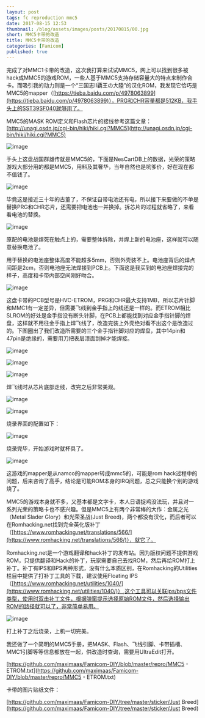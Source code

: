 ```yaml
---
layout: post
tags: fc reproduction mmc5
date: 2017-08-15 12:53
thumbnail: /blog/assets/images/posts/20170815/00.jpg
short: MMC5卡带的改造
title: MMC5卡带的改造
categories: [Famicom]
published: true
---
```


完成了对MMC1卡带的改造，这次我打算来试试MMC5，网上可以找到很多被hack成MMC5的游戏ROM，一些人基于MMC5支持存储容量大的特点来制作合卡。而吸引我的动力则是一个“三国志II覇王の大陸”的汉化ROM，我发现它恰巧是MMC5的mapper（[https://tieba.baidu.com/p/4978063899](https://tieba.baidu.com/p/4978063899)），PRG和CHR容量都是512KB，我手头上的SST39SF040就够用了。

<!--more-->

MMC5的MASK ROM定义和Flash芯片的接线参考这篇文章：[http://unagi.osdn.jp/cgi-bin/hiki/hiki.cgi?MMC5](http://unagi.osdn.jp/cgi-bin/hiki/hiki.cgi?MMC5)

![image](/blog/assets/images/posts/20170815/01.jpg)

手头上这盘战国群雄传就是MMC5的，下面是NesCartDB上的数据，光荣的策略游戏大部分用的都是MMC5，用料及其奢华，当年自然也是坑爹价，好在现在都不值钱了。

![image](/blog/assets/images/posts/20170815/02.jpg)

毕竟这是接近三十年的古董了，不保证自带电池还有电，所以接下来要做的不单是替换PRG和CHR芯片，还需要把电池也一并换掉。拆芯片的过程就省略了，来看看电池的替换。

![image](/blog/assets/images/posts/20170815/03.jpg)

原配的电池是焊死在触点上的，需要整体拆除，并焊上新的电池座，这样就可以随意替换电池了。

用于替换的电池座整体高度不能超多5mm，否则外壳装不上。电池座背后的焊点间距是2cm，否则电池座无法焊接到PCB上。下面这是我买到的电池座焊接完的样子，高度和卡带内部空间刚好吻合。

![image](/blog/assets/images/posts/20170815/04.jpg)

这盘卡带的PCB型号是HVC-ETROM，PRG和CHR最大支持1MB，所以芯片针脚和MMC1有一定差异，但需要飞线到金手指上的线还是一样的。而ETROM相比SLROM的好处是金手指没有断头针脚，在PCB上都能找到对应金手指针脚的焊盘，这样就不用往金手指上焊飞线了，改造完装上外壳绝对看不出这个是改造过的。下图圈出了我们改造所需要的三个金手指针脚对应的焊盘，其中14pin和47pin是绝缘的，需要用刀把表层漆面刮掉才能焊接。

![image](/blog/assets/images/posts/20170815/05.jpg)

![image](/blog/assets/images/posts/20170815/06.jpg)

![image](/blog/assets/images/posts/20170815/07.jpg)

焊飞线时从芯片底部走线，改完之后非常美观。

![image](/blog/assets/images/posts/20170815/08.jpg)

![image](/blog/assets/images/posts/20170815/09.jpg)

烧录界面的配置如下：

![image](/blog/assets/images/posts/20170815/10.png)

烧录完毕，开始游戏时就杯具了。

![image](/blog/assets/images/posts/20170815/11.jpg)

这游戏的mapper是从namco的mapper转成mmc5的，可能是rom hack过程中的问题，后来咨询了高手，结论是可能ROM本身的IRQ问题，总之只能换个别的游戏烧了。

MMC5的游戏本身就不多，又基本都是文字卡，本人日语捉鸡没法玩，并且对一系列光荣的策略卡也不感兴趣。但是MMC5上有两个非常棒的大作：金属之光（Metal Slader Glory）和光荣圣战(Just Breed)，两个都没有汉化，而后者可以在Romhacking.net找到完全英化版补丁（[https://www.romhacking.net/translations/566/](https://www.romhacking.net/translations/566/)），就它了。

Romhacking.net是一个游戏翻译和hack补丁的发布站。因为版权问题不提供游戏ROM，只提供翻译和Hack的补丁，玩家需要自己去找ROM，然后再给ROM打上补丁。补丁有IPS和BPS两种形式，没有什么本质区别，在Romhacking的Utilities栏目中提供了打补丁工具的下载，建议使用Floating IPS（[https://www.romhacking.net/utilities/1040/](https://www.romhacking.net/utilities/1040/)）,这个工具可以关联ips/bps文件类型，使用时双击补丁文件，根据弹窗提示选择原始ROM文件，然后选择输出ROM的路径就可以了，非常简单易用。

![image](/blog/assets/images/posts/20170815/12.jpg)

打上补丁之后烧录，上机一切完美。

我还做了一个简明的MMC5手册，把MASK、Flash、飞线引脚、卡带插槽、MMC1引脚等等信息都放在一起，供改造时查询，需要用UltraEdit打开。

[https://github.com/maximaas/Famicom-DIY/blob/master/repro/MMC5 - ETROM.txt](https://github.com/maximaas/Famicom-DIY/blob/master/repro/MMC5 - ETROM.txt)

卡带的图片贴纸文件：

[https://github.com/maximaas/Famicom-DIY/tree/master/sticker/Just Breed](https://github.com/maximaas/Famicom-DIY/tree/master/sticker/Just Breed)

